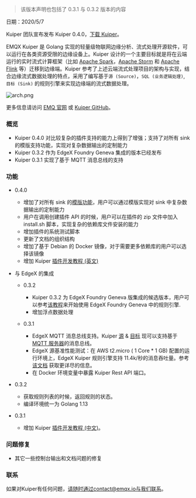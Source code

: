 > 该版本声明也包括了 0.3.1 与 0.3.2 版本的内容

日期：2020/5/7

Kuiper 团队宣布发布 Kuiper 0.4.0，[下载 Kuiper](https://github.com/lf-edge/ekuiper)。

EMQX Kuiper 是 Golang 实现的轻量级物联网边缘分析、流式处理开源软件，可以运行在各类资源受限的边缘设备上。Kuiper 设计的一个主要目标就是将在云端运行的实时流式计算框架（比如 [Apache Spark](https://spark.apache.org/)，[Apache Storm](https://storm.apache.org/) 和 [Apache Flink](https://flink.apache.org/) 等）迁移到边缘端。Kuiper 参考了上述云端流式处理项目的架构与实现，结合边缘流式数据处理的特点，采用了编写基于`源 (Source)`，`SQL (业务逻辑处理)`, `目标 (Sink)` 的规则引擎来实现边缘端的流式数据处理。

![arch.png](https://assets.emqx.com/images/930d8c9a80229f6f88b7b6c4648a32d7.png)

更多信息请访问 [EMQ 官网](https://github.com/lf-edge/ekuiper) 或 [Kuiper GitHub](https://github.com/emqx/kuiper)。

### 概览

- Kuiper 0.4.0 对比较复杂的插件支持的能力上得到了增强；支持了对所有 sink 的模版支持功能，实现对复杂数据输出的定制能力
- Kuiper 0.3.2 作为 EdgeX Foundry Geneva 集成的版本已经发布
- Kuiper 0.3.1 实现了基于 MQTT 消息总线的支持

### 功能

- 0.4.0

  - 增加了对所有 sink 的[模版功能](https://github.com/lf-edge/ekuiper/blob/develop/docs/en_US/rules/overview.md#data-template)，用户可以通过模版实现对 sink 中复杂数据输出的定制能力
  - 用户在调用创建插件 API 的时候，用户可以在插件的 zip 文件中加入 install.sh 脚本，实现复杂的依赖库文件安装的能力
  - 增加插件的系统测试脚本
  - 更新了文档的组织结构
  - 增加了基于 Debian 的 Docker 镜像，对于需要更多依赖库的用户可以选择该镜像
  - 增加 Kuiper [插件开发教程 (英文)](https://github.com/lf-edge/ekuiper/blob/develop/docs/en_US/plugins/plugins_tutorial.md)

- 与 EdgeX 的集成

  - 0.3.2
    - Kuiper 0.3.2 为 EdgeX Foundry Geneva 版集成的候选版本，用户可以参考[该教程](https://github.com/lf-edge/ekuiper/blob/master/docs/en_US/edgex/edgex_rule_engine_tutorial.md)来开始使用 EdgeX Foundry Geneva 中的规则引擎.
    - 增加浮点数据处理

  - 0.3.1
    - EdgeX MQTT 消息总线支持。Kuiper [源](https://github.com/lf-edge/ekuiper/blob/master/docs/zh_CN/rules/sources/edgex.md) & [目标](https://github.com/lf-edge/ekuiper/blob/master/docs/zh_CN/rules/sinks/edgex.md) 现可以支持基于 [MQTT 服务器](https://github.com/emqx/emqx)的消息总线。
    - EdgeX 源基准性能测试：在  AWS t2.micro ( 1 Core * 1 GB) 配置的运行环境上，EdgeX Kuiper 规则引擎支持 11.4k/秒的消息吞吐量。参考[该文档](https://github.com/lf-edge/ekuiper/tree/master#edgex-throughput-test) 获取更详尽的信息。
    - 在 Docker 环境变量中暴露 Kuiper Rest API 端口。

- 0.3.2 

  - 获取规则列表的时候，返回规则的状态。
  - 编译环境统一为 Golang 1.13

- 0.3.1

  - 增加 Kuiper [插件开发教程 (中文)](https://github.com/lf-edge/ekuiper/blob/develop/docs/zh_CN/plugins/plugins_tutorial.md)。


### 问题修复

- 其它一些控制台输出和文档问题的修复

### 联系

如果对Kuiper有任何问题，请随时通过contact@emqx.io与我们联系。
